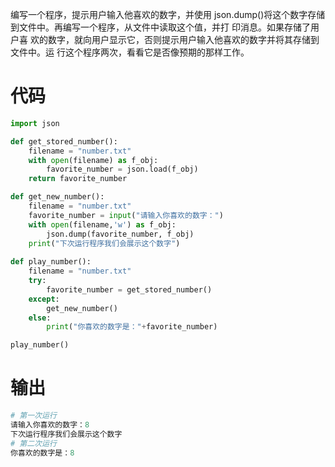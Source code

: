编写一个程序，提示用户输入他喜欢的数字，并使用
json.dump()将这个数字存储到文件中。再编写一个程序，从文件中读取这个值，并打
印消息。如果存储了用户喜
欢的数字，就向用户显示它，否则提示用户输入他喜欢的数字并将其存储到文件中。运
行这个程序两次，看看它是否像预期的那样工作。
# 代码
```python
import json

def get_stored_number():
    filename = "number.txt"
    with open(filename) as f_obj:
        favorite_number = json.load(f_obj)
    return favorite_number

def get_new_number():
    filename = "number.txt"
    favorite_number = input("请输入你喜欢的数字：")
    with open(filename,'w') as f_obj:
        json.dump(favorite_number, f_obj)
    print("下次运行程序我们会展示这个数字")
        
def play_number():
    filename = "number.txt"
    try:
        favorite_number = get_stored_number()
    except:
        get_new_number()
    else:
        print("你喜欢的数字是："+favorite_number)

play_number()

```
# 输出
```python
# 第一次运行
请输入你喜欢的数字：8
下次运行程序我们会展示这个数字
# 第二次运行
你喜欢的数字是：8
```
